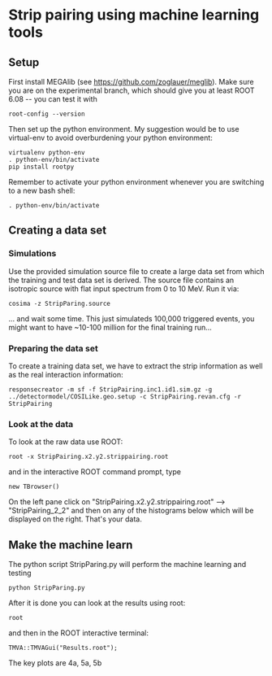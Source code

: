 # Strip pairing using machine learning tools

## Setup

First install MEGAlib (see https://github.com/zoglauer/meglib). Make sure you are on the experimental branch, which should give you at least ROOT 6.08 -- you can test it with 
```
root-config --version
```
Then set up the python environment. My suggestion would be to use virtual-env to avoid overburdening your python environment:
```
virtualenv python-env
. python-env/bin/activate
pip install rootpy
```

Remember to activate your python environment whenever you are switching to a new bash shell:
```
. python-env/bin/activate
```

## Creating a data set

### Simulations

Use the provided simulation source file to create a large data set from which the training and test data set is derived.
The source file contains an isotropic source with flat input spectrum from 0 to 10 MeV.
Run it via:

```
cosima -z StripParing.source
```
... and wait some time. This just simulateds 100,000 triggered events, you might want to have ~10-100 million for the final training run...



### Preparing the data set

To create a training data set, we have to extract the strip information as well as the real interaction information:
```
responsecreator -m sf -f StripPairing.inc1.id1.sim.gz -g ../detectormodel/COSILike.geo.setup -c StripPairing.revan.cfg -r StripPairing
```

### Look at the data

To look at the raw data use ROOT:
```
root -x StripPairing.x2.y2.strippairing.root
```
and in the interactive ROOT command prompt, type
```
new TBrowser()
```
On the left pane click on "StripPairing.x2.y2.strippairing.root" --> "StripPairing_2_2" and then on any of the histograms below which will be displayed on the right. That's your data.



## Make the machine learn

The python script StripParing.py will perform the machine learning and testing
```
python StripParing.py
```

After it is done you can look at the results using root:
```
root
```
and then in the ROOT interactive terminal:
```
TMVA::TMVAGui("Results.root");
```
The key plots are 4a, 5a, 5b



